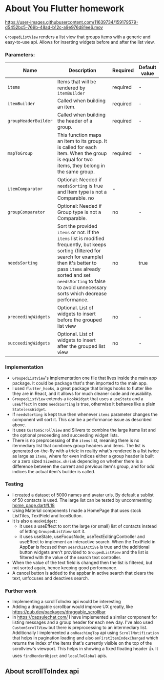 # About You Flutter homework

https://user-images.githubusercontent.com/11639734/159179579-d5452bc5-769b-48ad-b12c-a9e976d81ee6.mov

`GroupedListView` renders a list view that groups items with a generic and easy-to-use api. Allows for inserting widgets before and after the list view.

### Parameters:
| Name | Description | Required | Default value |
|----|----|----|----|
|`items`| Items that will be rendered by `itemBuilder` | required | - |
|`itemBuilder`| Called when building an item.| required | - |
|`groupHeaderBuilder`| Called when building the header of a group.| required | - |
|`mapToGroup` | This function maps an item to its group. It is called for each item. When the group is equal for two items, they belong in the same group. | required | - |
|`itemComparator`| Optional: Needed if `needsSorting` is true and Item type is not a Comparable. no | - |
|`groupComparator`| Optional: Needed if Group type is not a Comparable.| no | - |
|`needsSorting`| Sort the provided `items` or not. If the `items` list is modified frequently, but keeps sorting (filtered for search for example) then it's better to pass `items` already sorted and set `needsSorting` to false to avoid unnecessary sorts which decrease performance. | no | true |
|`preceedingWidgets`|  Optional. List of widgets to insert before the grouped list view| no | - |
|`succeedingWidgets`|  Optional. List of widgets to insert after the grouped list view| no | - |

### Implementation

- `GroupedListView`'s implementation one file that lives inside the main app package. It could be package that's then imported to the main app.
- I used `flutter_hooks`, a great package that brings hooks to flutter like they are in React, and it allows for much cleaner code and reusability.
- `GroupedListView` extends a `HookWidget` that uses a `useState` and a `useEffect` in case `needsSorting` is true, otherwise it behaves like a plain `StatelessWidget`.
- If `needsSorting` is kept true then whenever `items` parameter changes the component will sort it. This can be a performance issue as described above.
- It uses `CustomScrollView` and Slivers to combine the large items list and the optional preceeding and succeeding widget lists.
- There is no preprocessing of the `items` list, meaning there is no itermediary list that combines group headers and items. The list is generated on-the-fly with a trick: in reality what's rendered is a list twice as large as `items`, where for even indices either a group header is built or a zero sized `SizedBox.shrink` depending on whether there is a difference between the current and previous item's group, and for odd indices the actual item's builder is called.

### Testing
- I created a dataset of 5000 names and avatar urls. By default a sublist of 50 contacts is used. The large list can be tested by uncommenting [home_page.dart#L18](https://github.com/najibghadri/aboutyou-flutter-coding-challenge-aysa/blob/coding-challenge/lib/ui/home_page.dart#L18)
- Using Material components I made a HomePage that uses stock ListTiles, TextField and IconButton.
- It is also a `HookWidget`:
  - it uses a useEffect to sort the large (or small) list of contacts instead of letting `GroupedListView` sort it. 
  - it uses useState, useFocusNode, useTextEditingController and useEffect to implement an interactive search. When the TextField in AppBar is focused then `searchIsActive` is true and the additional button widgets aren't provided to `GroupedListView` and the list is filtered with the value of the search text controller.
- When the value of the text field is changed then the list is filtered, but not sorted again, hence keeping good performance.
- A cancel button is added to the appbar in active search that clears the text, unfocuses and deactives search.

### Further work
- Implementing a scrollToIndex api would be interesting
- Adding a draggable scrollbar would improve UX greatly, like https://pub.dev/packages/draggable_scrollbar
- In https://capsulechat.com/ I have implemented a similar component for listing messages and a group header for each new day. I've also used `CustomScrollView` but there is preprocessing to an intermediary list. Additionally I implemented a `onReachingTop` api using `ScrollNotification` that helps in pagination loading and also `onFirstItemIndexChanged` which returns the index of the items that's currently visible on the top of the scrollview's viewport. This helps in showing a fixed floating header 👍. It uses `findRenderObject` and `localToGlobal` apis.

## About scrollToIndex api
